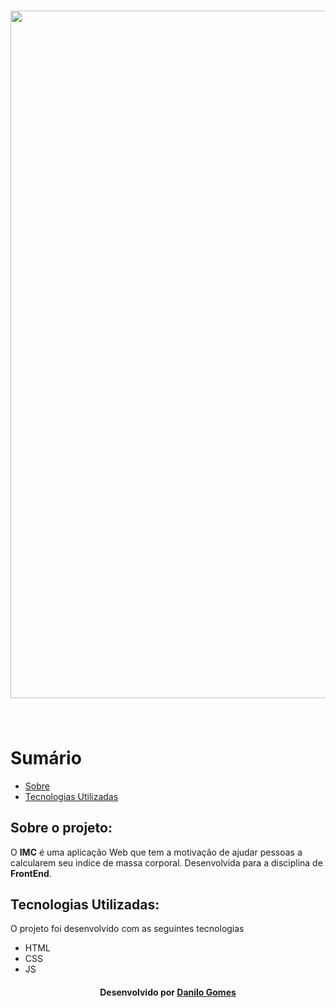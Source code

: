 <h3 align="center">
      <img alt="Logo" title="#logo" width="1100px" src="https://github.com/dantls/college-activity/blob/master/assets/background.png">
    <br><br>
    <br>
</h3>


# Sumário

- [Sobre](#sobre)
- [Tecnologias Utilizadas](#tecnologias)


<a id="sobre"></a>

## Sobre o projeto:

O <strong>IMC</strong> é uma aplicação Web que tem a motivação de ajudar pessoas a calcularem seu indíce de massa corporal.
Desenvolvida para a disciplina de <strong>FrontEnd</strong>.

<a id="tecnologias"></a>

## Tecnologias Utilizadas:

O projeto foi desenvolvido com as seguintes tecnologias

- HTML
- CSS
- JS
 


<h4 align="center">
    Desenvolvido por <a href="https://www.linkedin.com/in/danilo-gomes-394459103/" target="_blank">Danilo Gomes</a>
</h4>
